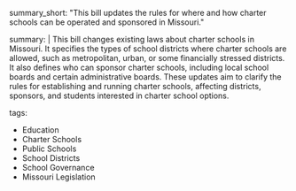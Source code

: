 summary_short: "This bill updates the rules for where and how charter schools can be operated and sponsored in Missouri."

summary: |
  This bill changes existing laws about charter schools in Missouri. It specifies the types of school districts where charter schools are allowed, such as metropolitan, urban, or some financially stressed districts. It also defines who can sponsor charter schools, including local school boards and certain administrative boards. These updates aim to clarify the rules for establishing and running charter schools, affecting districts, sponsors, and students interested in charter school options.

tags:
  - Education
  - Charter Schools
  - Public Schools
  - School Districts
  - School Governance
  - Missouri Legislation
